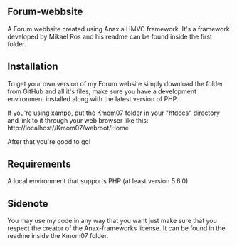 ## Forum-webbsite
A Forum webbsite created using Anax a HMVC framework. It's a framework developed by Mikael Ros and his readme can be found inside the first folder.

## Installation
To get your own version of my Forum website simply download the folder from GitHub and all it's files, make sure you have a development environment
installed along with the latest version of PHP. 

If you're using xampp, put the Kmom07 folder in your "htdocs" directory and link to it through your web browser like this:
http://localhost//Kmom07/webroot/Home

After that you're good to go! 

## Requirements
A local environment that supports PHP (at least version 5.6.0)

## Sidenote
You may use my code in any way that you want just make sure that you respect the creator of the Anax-frameworks license. It can be found in the readme inside the Kmom07 folder.




